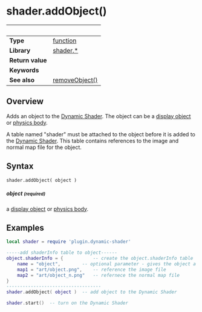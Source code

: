 # shader.addObject()

|                      | &nbsp; 
| -------------------- | ---------------------------------------------------------------
| __Type__             | [function](http://docs.coronalabs.com/api/type/Function.html)
| __Library__          | [shader.*](README.md)
| __Return value__     | 
| __Keywords__         | 
| __See also__         | [removeObject()](removeObject.markdown)


## Overview

Adds an object to the [Dynamic Shader](README.md).
The object can be a [display object](https://docs.coronalabs.com/api/type/DisplayObject/index.html) or [physics body](https://docs.coronalabs.com/guide/physics/physicsBodies/index.html).

A table named "shader" must be attached to the object before it is added to the [Dynamic Shader](README.md).  This table contains references to the image and normal map file for the object.

## Syntax

	shader.addObject( object )


##### object <small>(required)</small>
a [display object](https://docs.coronalabs.com/api/type/DisplayObject/index.html) or [physics body](https://docs.coronalabs.com/guide/physics/physicsBodies/index.html).

## Examples

``````lua
local shader = require 'plugin.dynamic-shader'

-----add shaderInfo table to object------
object.shaderInfo = {  		    -- create the object.shaderInfo table
	name = "object", 	    -- optional parameter - gives the object a name or the shader will assign one
	map1 = "art/object.png",    -- reference the image file
	map2 = "art/object_n.png"   -- refernece the normal map file
}
-----------------------------------
shader.addObject( object )  -- add object to the Dynamic Shader

shader.start()  -- turn on the Dynamic Shader
``````
